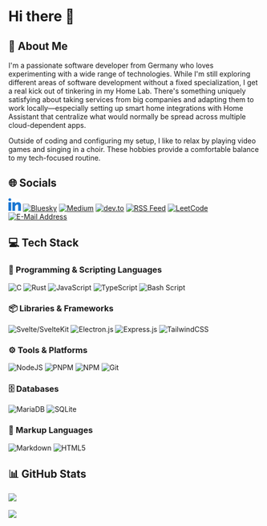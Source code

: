 # Hi there 👋

## 💫 About Me

I'm a passionate software developer from Germany who loves
experimenting with a wide range of technologies. While I'm still
exploring different areas of software development without a fixed
specialization, I get a real kick out of tinkering in my Home Lab.
There's something uniquely satisfying about taking services from
big companies and adapting them to work locally—especially
setting up smart home integrations with Home Assistant that
centralize what would normally be spread across multiple
cloud-dependent apps.

Outside of coding and configuring my setup, I like to relax by
playing video games and singing in a choir. These hobbies provide
a comfortable balance to my tech-focused routine.

## 🌐 Socials

<a href="https://linkedin.com/in/niklas-eifler-3b4585329"><img src="assets/linked-in.svg" alt="LinkedIn" width="auto" height="25px" /></a>
<a href="https://bsky.app"><img src="https://cdn.simpleicons.org/bluesky/0285FF" alt="Bluesky" width="auto" height="25px" /></a>
<a href="https://medium.com"><img src="https://cdn.simpleicons.org/medium/000000" alt="Medium" width="auto" height="25px" /></a>
<a href="https://dev.to"><img src="https://cdn.simpleicons.org/devdotto/0A0A0A" alt="dev.to" width="auto" height="25px" /></a>
<a href="fill-later"><img src="https://cdn.simpleicons.org/rss/FFA500" alt="RSS Feed" width="auto" height="25px" /></a>
<a href="https://leetcode.com"><img src="https://cdn.simpleicons.org/leetcode/FFA116" alt="LeetCode" width="auto" height="25px" /></a>
<a href="mailto:github-profile@eiflerstrom.de"><img src="https://cdn.simpleicons.org/protonmail/6D4AFF" alt="E-Mail Address" width="auto" height="25px" /></a>

## 💻 Tech Stack

### 👾 Programming & Scripting Languages

<img src="https://cdn.simpleicons.org/c/A8B9CC" alt="C" width="auto" height="25px" />
<img src="https://cdn.simpleicons.org/rust/000000" alt="Rust" width="auto" height="25px" />
<img src="https://cdn.simpleicons.org/javascript/F7DF1E" alt="JavaScript" width="auto" height="25px" />
<img src="https://cdn.simpleicons.org/typescript/3178C6" alt="TypeScript" width="auto" height="25px" />
<img src="https://cdn.simpleicons.org/gnubash/4EAA25" alt="Bash Script" width="auto" height="25px" />

### 📦 Libraries & Frameworks

<img src="https://cdn.simpleicons.org/svelte/FF3E00" alt="Svelte/SvelteKit" width="auto" height="25px" />
<img src="https://cdn.simpleicons.org/electron/47848F" alt="Electron.js" width="auto" height="25px" />
<img src="https://cdn.simpleicons.org/express/000000" alt="Express.js" width="auto" height="25px" />
<img src="https://cdn.simpleicons.org/tailwindcss/06B6D4" alt="TailwindCSS" width="auto" height="25px" />

### ⚙️ Tools & Platforms

<img src="https://cdn.simpleicons.org/nodedotjs/5FA04E" alt="NodeJS" width="auto" height="25px" />
<img src="https://cdn.simpleicons.org/pnpm/F69220" alt="PNPM" width="auto" height="25px" />
<img src="https://cdn.simpleicons.org/npm/CB3837" alt="NPM" width="auto" height="25px" />
<img src="https://cdn.simpleicons.org/git/F05032" alt="Git" width="auto" height="25px" />

### 🗄️ Databases

<img src="https://cdn.simpleicons.org/mardiadb/003545" alt="MariaDB" width="auto" height="25px" />
<img src="https://cdn.simpleicons.org/sqlite/003B57" alt="SQLite" width="auto" height="25px" />

### 📄 Markup Languages

<img src="https://cdn.simpleicons.org/markdown/000000" alt="Markdown" width="auto" height="25px" />
<img src="https://cdn.simpleicons.org/html5/E34F26" alt="HTML5" width="auto" height="25px" />

## 📊 GitHub Stats

![](https://github-readme-stats.vercel.app/api?username=IC3P3&theme=rose_pine&hide_border=false&include_all_commits=true&count_private=false)

![](https://github-readme-stats.vercel.app/api/top-langs/?username=IC3P3&theme=rose_pine&hide_border=false&include_all_commits=true&count_private=false&layout=compact)
